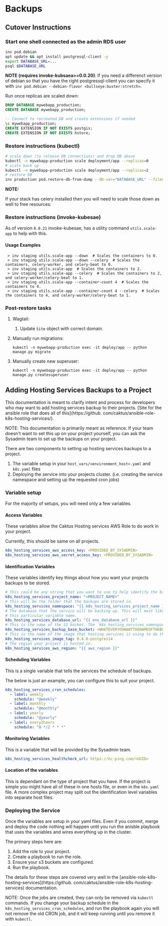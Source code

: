 # Backups


## Cutover Instructions


### Start one shell connected as the admin RDS user

```sh
inv pod.debian
apt update && apt install postgresql-client -y
export DATABASE_URL=...
psql $DATABASE_URL
```
**NOTE (requires invoke-kubsaea>=0.0.20)**: If you need a differenct version of debian so that you have the right postgressql-client you can specify it with `inv pod.debian --debian-flavor <bullseye:buster:stretch>`.

Run once replicas are scaled down:

```sql
DROP DATABASE mywebapp_production;
CREATE DATABASE mywebapp_production;

-- Connect to recreated DB and create extensions if needed
\c mywebapp_production;
CREATE EXTENSION IF NOT EXISTS postgis;
CREATE EXTENSION IF NOT EXISTS hstore;
```

### Restore instructions (kubectl)

```sh
# scale down (to release DB connections) and drop DB above
kubectl -n mywebapp-production scale deployment/app --replicas=0
# scale back up
kubectl -n mywebapp-production scale deployment/app --replicas=2
# restore DB
inv production pod.restore-db-from-dump --db-var="DATABASE_URL" --filename=mywebapp-archive.dump
```

**NOTE:**

If your stack has celery installed then you will need to scale those down as well to free resources:

### Restore instructions (invoke-kubesae)

As of version `0.0.21` invoke-kubesae, has a utility command `utils.scale-app` to help with this.

#### Usage Examples

```shell
 > inv staging utils.scale-app --down  # Scales the containers to 0.
 > inv staging utils.scale-app --down --celery  # Scales the containers, celery-worker, and celery-beat to 0.
 > inv staging utils.scale-app  # Scales the containers to 2.
 > inv staging utils.scale-app --celery  # Scales the containers to 2, and celery-worker/celery-beat to 1.
 > inv staging utils.scale-app --container-count 4  # Scales the containers to 4.
 > inv staging utils.scale-app --container-count 4 --celery  # Scales the containers to 4, and celery-worker/celery-beat to 1.
```

### Post-restore tasks

1. Wagtail:
    1. Update `Site` object with correct domain.
2. Manually run migrations:

    ```shell
    kubectl -n mywebapp-production exec -it deploy/app -- python manage.py migrate
    ```
3. Manually create new superuser:

    ```shell
    kubectl -n mywebapp-production exec -it deploy/app -- python manage.py createsuperuser
    ```

## Adding Hosting Services Backups to a Project

This documentation is meant to clarify intent and process for developers who may want to add hosting 
services backup to their projects. [Site for the ansible role that does all of this](https://github.
com/caktus/ansible-role-k8s-hosting-services/).

NOTE: This documentation is primarily meant as reference. If your team doesn't want to set this up on your 
project yourself, you can ask the Sysadmin team to set up the backups on your project.

There are two components to setting up hosting services backups to a project.

1. The variable setup in your `host_vars/<environment_host>.yaml` and `k8s.yaml` files
2. Deploying the service into your projects cluster. (i.e. creating the service namespace and setting up the requested 
   cron jobs)

### Variable setup

For the majority of setups, you will need only a few variables.

#### Access Variables

These variables allow the Caktus Hosting services AWS Role to do work in your project.

Currently, this should be same on all projects.

```yaml
k8s_hosting_services_aws_access_key: <PROVIDED_BY_SYSADMIN>
k8s_hosting_services_aws_secret_access_key: <PROVIDED_BY_SYSADMIN>
```

#### Identification Variables

These variables identify key things about how you want your projects backups to be stored.

```yaml
# This could be any string that you want to use to help identify the backup folder
k8s_hosting_services_project_name: "<PROJECT_NAME>"
# This will be the folder that the backups are stored in.
k8s_hosting_services_namespace: "{{ k8s_hosting_services_project_name }}-hosting-services"
# The database that the service will be backing up. This will most likely already be set with
# this particular variable name.
k8s_hosting_services_database_url: "{{ env_database_url }}"
# This is the name of the S3 bucket. The `k8s_hosting_services_namespace` folder will be in here.
k8s_hosting_services_backup_base_bucket: <WHATEVERYOUWANTTHENAMEOFTHEBUCKETTOBE>-backups
# This is the name of the image that hosting services is using to do the backups.
k8s_hosting_services_image_tag: 0.4.0-postgres14
# The region your project is hosted in.
k8s_hosting_services_aws_region: "{{ aws_region }}"
```

#### Scheduling Variables

This is a single variable that tells the services the schedule of backups.

The below is just an example, you can configure this to suit your project.

```yaml
k8s_hosting_services_cron_schedules:
  - label: weekly
    schedule: "@weekly"
  - label: monthly
    schedule: "@monthly"
  - label: yearly
    schedule: "@yearly"
  - label: every2hours
    schedule: "0 */2 * * *"
```

#### Monitoring Variables

This is a variable that will be provided by the Sysadmin team.

```yaml
k8s_hosting_services_healthcheck_url: https://hc-ping.com/<UUID>
```

#### Location of the variables

This is dependant on the type of project that you have. If the project is simple you might have all of
these in one hosts file, or even in the `k8s.yaml` file.  A more complex project may split out the identification
level variables into separate host files.


### Deploying the Service

Once the variables are setup in your yaml files. Even if you commit, merge and deploy the code nothing 
will happen until you run the anisble playbook that uses the variables and wires everything up in the cluster.

The primary steps here are:

1. Add the role to your project.
2. Create a playbook to run the role.
3. Ensure your s3 buckets are configured.
4. Run the playbook.

The details for these steps are covered very well in the [ansible-role-k8s-hosting-services](https://github.
com/caktus/ansible-role-k8s-hosting-services) documentation.

NOTE: Once the jobs are created, they can only be removed via `kubectl` commands. If you change your backup 
schedule in the `k8s_hosting_services_cron_schedules`, and run the playbook again you will not remove the old
CRON job, and it will keep running until you remove it with `kubectl`.
